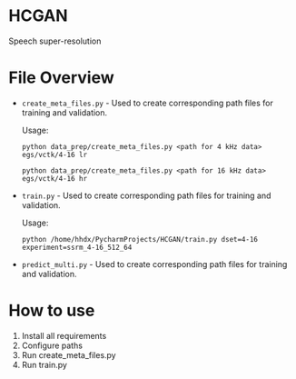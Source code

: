 # HCGAN
Speech super-resolution

# File Overview

- `create_meta_files.py` - Used to create corresponding path files for training and validation.
  
  Usage:
  
  `python data_prep/create_meta_files.py <path for 4 kHz data> egs/vctk/4-16 lr`
  
  `python data_prep/create_meta_files.py <path for 16 kHz data> egs/vctk/4-16 hr`
  
- `train.py` - Used to create corresponding path files for training and validation.

  Usage:

  `python /home/hhdx/PycharmProjects/HCGAN/train.py dset=4-16 experiment=ssrm_4-16_512_64`
  
  
- `predict_multi.py` - Used to create corresponding path files for training and validation.

# How to use
1. Install all requirements
2. ​Configure paths
3. Run create_meta_files.py
4. Run train.py
